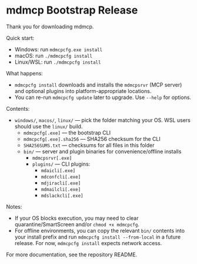 # mdmcp Bootstrap Release

Thank you for downloading mdmcp.

Quick start:
- Windows: run `mdmcpcfg.exe install`
- macOS: run `./mdmcpcfg install`
- Linux/WSL: run `./mdmcpcfg install`

What happens:
- `mdmcpcfg install` downloads and installs the `mdmcpsrvr` (MCP server) and optional plugins into platform-appropriate locations.
- You can re-run `mdmcpcfg update` later to upgrade. Use `--help` for options.

Contents:
- `windows/`, `macos/`, `linux/` — pick the folder matching your OS. WSL users should use the `linux/` build.
  - `mdmcpcfg[.exe]` — the bootstrap CLI
  - `mdmcpcfg[.exe].sha256` — SHA256 checksum for the CLI
  - `SHA256SUMS.txt` — checksums for all files in this folder
  - `bin/` — server and plugin binaries for convenience/offline installs
    - `mdmcpsrvr[.exe]`
    - `plugins/` — CLI plugins:
      - `mdaicli[.exe]`
      - `mdconfcli[.exe]`
      - `mdjiracli[.exe]`
      - `mdmailcli[.exe]`
      - `mdslackcli[.exe]`

Notes:
- If your OS blocks execution, you may need to clear quarantine/SmartScreen and/or `chmod +x mdmcpcfg`.
- For offline environments, you can copy the relevant `bin/` contents into your install prefix and run `mdmcpcfg install --from-local` in a future release. For now, `mdmcpcfg install` expects network access.

For more documentation, see the repository README.
